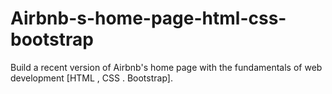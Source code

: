# Airbnb-s-home-page-html-css-bootstrap

Build a recent version of Airbnb's home page with the fundamentals of web development [HTML , CSS . Bootstrap].
